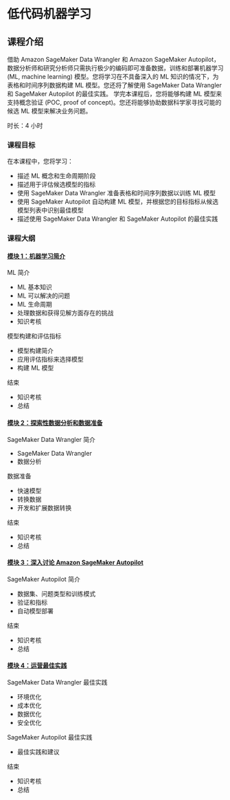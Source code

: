 # 低代码机器学习

## 课程介绍

借助 Amazon SageMaker Data Wrangler 和 Amazon SageMaker Autopilot，数据分析师和研究分析师只需执行极少的编码即可准备数据，训练和部署机器学习 (ML, machine learning) 模型。您将学习在不具备深入的 ML 知识的情况下，为表格和时间序列数据构建 ML 模型。您还将了解使用 SageMaker Data Wrangler 和 SageMaker Autopilot 的最佳实践。
学完本课程后，您将能够构建 ML 模型来支持概念验证 (POC, proof of concept)。您还将能够协助数据科学家寻找可能的候选 ML 模型来解决业务问题。

时长：4 小时

### 课程目标

在本课程中，您将学习：

* 描述 ML 概念和生命周期阶段
* 描述用于评估候选模型的指标
* 使用 SageMaker Data Wrangler 准备表格和时间序列数据以训练 ML 模型
* 使用 SageMaker Autopilot 自动构建 ML 模型，并根据您的目标指标从候选模型列表中识别最佳模型
* 描述使用 SageMaker Data Wrangler 和 SageMaker Autopilot 的最佳实践

### 课程大纲

#### [模块 1：机器学习简介](<./1. 机器学习简介.md>)

ML 简介

* ML 基本知识
* ML 可以解决的问题
* ML 生命周期
* 处理数据和获得见解方面存在的挑战
* 知识考核

模型构建和评估指标

* 模型构建简介
* 应用评估指标来选择模型
* 构建 ML 模型

结束

* 知识考核
* 总结

#### [模块 2：探索性数据分析和数据准备](<./2. 探索性数据分析和数据准备.md>)

SageMaker Data Wrangler 简介

* SageMaker Data Wrangler
* 数据分析

数据准备

* 快速模型
* 转换数据
* 开发和扩展数据转换

结束

* 知识考核
* 总结

#### [模块 3：深入讨论 Amazon SageMaker Autopilot](<./3. 深入讨论 Amazon SageMaker Autopilot.md>)

SageMaker Autopilot 简介

* 数据集、问题类型和训练模式
* 验证和指标
* 自动模型部署

结束

* 知识考核
* 总结

#### [模块 4：运营最佳实践](<./4. 运营最佳实践.md>)

SageMaker Data Wrangler 最佳实践

* 环境优化
* 成本优化
* 数据优化
* 安全优化

SageMaker Autopilot 最佳实践

* 最佳实践和建议

结束

* 知识考核
* 总结